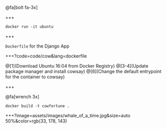 
@fa[bolt fa-3x]

+++

`docker run -it ubuntu`

+++

<span class="gold">`Dockerfile`</span> for the Django App
<br>

+++?code=code/cow&lang=dockerfile

@[1](Download Ubuntu 16:04 from Docker Registry)
@[3-4](Update package manager and install cowsay)
@[6](Change the default entrypoint for the container to cowsay)

+++

@fa[wrench 3x]

`docker build -t cowfortune .`

+++?image=assets/images/whale_of_a_time.jpg&size=auto 50%&color=rgb(33, 178, 143)

